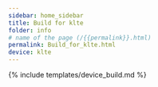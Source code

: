 ```yaml
---
sidebar: home_sidebar
title: Build for klte
folder: info
# name of the page (/{{permalink}}.html)
permalink: Build_for_klte.html
device: klte
---
```

{% include templates/device_build.md %}
